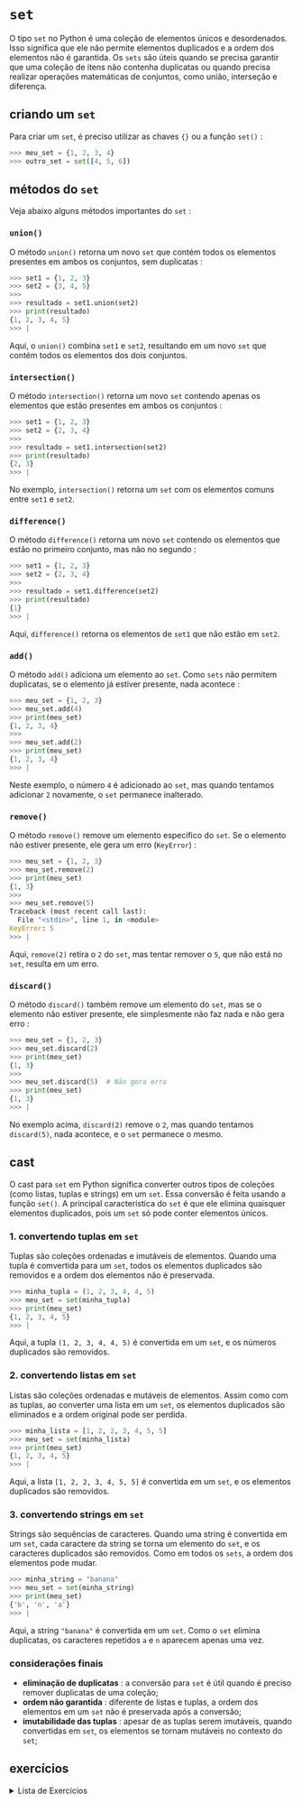# `set`

O tipo `set` no Python é uma coleção de elementos únicos e desordenados. Isso significa que ele não permite elementos duplicados e a ordem dos elementos não é garantida. Os `sets` são úteis quando se precisa garantir que uma coleção de itens não contenha duplicatas ou quando precisa realizar operações matemáticas de conjuntos, como união, interseção e diferença.

## criando um `set`
Para criar um `set`, é preciso utilizar as chaves `{}` ou a função `set()` :

```python
>>> meu_set = {1, 2, 3, 4}
>>> outro_set = set([4, 5, 6])
```

## métodos do `set`

Veja abaixo alguns métodos importantes do `set` :

### `union()`

O método `union()` retorna um novo `set` que contém todos os elementos presentes em ambos os conjuntos, sem duplicatas :

```python
>>> set1 = {1, 2, 3}
>>> set2 = {3, 4, 5}
>>>
>>> resultado = set1.union(set2)
>>> print(resultado)
{1, 2, 3, 4, 5}
>>> |
```

Aqui, o `union()` combina `set1` e `set2`, resultando em um novo `set` que contém todos os elementos dos dois conjuntos.

### `intersection()`

O método `intersection()` retorna um novo `set` contendo apenas os elementos que estão presentes em ambos os conjuntos :

```python
>>> set1 = {1, 2, 3}
>>> set2 = {2, 3, 4}
>>>
>>> resultado = set1.intersection(set2)
>>> print(resultado)
{2, 3}
>>> |
```

No exemplo, `intersection()` retorna um `set` com os elementos comuns entre `set1` e `set2`.

### `difference()`

O método `difference()` retorna um novo `set` contendo os elementos que estão no primeiro conjunto, mas não no segundo :

```python
>>> set1 = {1, 2, 3}
>>> set2 = {2, 3, 4}
>>>
>>> resultado = set1.difference(set2)
>>> print(resultado)
{1}
>>> |
```

Aqui, `difference()` retorna os elementos de `set1` que não estão em `set2`.

### `add()`

O método `add()` adiciona um elemento ao `set`. Como `sets` não permitem duplicatas, se o elemento já estiver presente, nada acontece :

```python
>>> meu_set = {1, 2, 3}
>>> meu_set.add(4)
>>> print(meu_set)
{1, 2, 3, 4}
>>>
>>> meu_set.add(2)
>>> print(meu_set)
{1, 2, 3, 4}
>>> |
```

Neste exemplo, o número `4` é adicionado ao `set`, mas quando tentamos adicionar `2` novamente, o `set` permanece inalterado.

### `remove()`

O método `remove()` remove um elemento específico do `set`. Se o elemento não estiver presente, ele gera um erro (`KeyError`) :

```python
>>> meu_set = {1, 2, 3}
>>> meu_set.remove(2)
>>> print(meu_set)
{1, 3}
>>>
>>> meu_set.remove(5)
Traceback (most recent call last):
  File "<stdin>", line 1, in <module>
KeyError: 5
>>> |
```

Aqui, `remove(2)` retira o `2` do `set`, mas tentar remover o `5`, que não está no `set`, resulta em um erro.

### `discard()`

O método `discard()` também remove um elemento do `set`, mas se o elemento não estiver presente, ele simplesmente não faz nada e não gera erro :

```python
>>> meu_set = {1, 2, 3}
>>> meu_set.discard(2)
>>> print(meu_set)
{1, 3}
>>>
>>> meu_set.discard(5)  # Não gera erro
>>> print(meu_set)
{1, 3}
>>> |
```

No exemplo acima, `discard(2)` remove o `2`, mas quando tentamos `discard(5)`, nada acontece, e o `set` permanece o mesmo.

## cast

O cast para `set` em Python significa converter outros tipos de coleções (como listas, tuplas e strings) em um `set`. Essa conversão é feita usando a função `set()`. A principal característica do `set` é que ele elimina quaisquer elementos duplicados, pois um `set` só pode conter elementos únicos.

### 1. convertendo tuplas em `set`

Tuplas são coleções ordenadas e imutáveis de elementos. Quando uma tupla é comvertida para um `set`, todos os elementos duplicados são removidos e a ordem dos elementos não é preservada.

```python
>>> minha_tupla = (1, 2, 3, 4, 4, 5)
>>> meu_set = set(minha_tupla)
>>> print(meu_set)
{1, 2, 3, 4, 5}
>>> |
```

Aqui, a tupla `(1, 2, 3, 4, 4, 5)` é convertida em um `set`, e os números duplicados são removidos.

### 2. convertendo listas em `set`

Listas são coleções ordenadas e mutáveis de elementos. Assim como com as tuplas, ao converter uma lista em um `set`, os elementos duplicados são eliminados e a ordem original pode ser perdida.

```python
>>> minha_lista = [1, 2, 2, 3, 4, 5, 5]
>>> meu_set = set(minha_lista)
>>> print(meu_set)
{1, 2, 3, 4, 5}
>>> |

```
Aqui, a lista `[1, 2, 2, 3, 4, 5, 5]` é convertida em um `set`, e os elementos duplicados são removidos.

### 3. convertendo strings em `set`

Strings são sequências de caracteres. Quando uma string é convertida em um `set`, cada caractere da string se torna um elemento do `set`, e os caracteres duplicados são removidos. Como em todos os `sets`, a ordem dos elementos pode mudar.

```python
>>> minha_string = "banana"
>>> meu_set = set(minha_string)
>>> print(meu_set)
{'b', 'n', 'a'}
>>> |
```

Aqui, a string `"banana"` é convertida em um `set`. Como o `set` elimina duplicatas, os caracteres repetidos `a` e `n` aparecem apenas uma vez.

### considerações finais

- **eliminação de duplicatas** : a conversão para `set` é útil quando é preciso remover duplicatas de uma coleção;
- **ordem não garantida** : diferente de listas e tuplas, a ordem dos elementos em um `set` não é preservada após a conversão;
- **imutabilidade das tuplas** : apesar de as tuplas serem imutáveis, quando convertidas em `set`, os elementos se tornam mutáveis no contexto do `set`;

## exercícios

<details>
<summary>Lista de Exercícios</summary>

1. Exercícios de Criação e Conversão
    1. Crie um `set` vazio e adicione os números 1, 2 e 3.
    1. Converta a lista `[1, 2, 3, 4, 4, 5]` em um `set` e imprima o resultado.
    1. Dada a tupla `(5, 6, 7, 8, 8, 9)`, converta-a em um `set` e imprima o resultado.
    1. Converta a string `"programming"` em um `set` e imprima os caracteres únicos.
    1. Crie um `set` a partir da lista `[‘apple’, ‘banana’, ‘orange’, ‘apple’]` e imprima o resultado.
    1. Converta a tupla `(1, 1, 2, 2, 3, 3)` em um `set` e imprima o resultado.
    1. Dada a string `"abracadabra"`, converta-a em um `set` e imprima os caracteres únicos.
    1. Crie um `set` com os elementos da lista `[10, 20, 30, 40, 50, 50, 60]`.
    1. Converta a string `"hello world"` em um `set` e imprima os caracteres únicos.
    1. Crie um `set` a partir da tupla `(100, 200, 200, 300, 400)` e imprima o resultado.
1. Exercícios com Métodos Básicos
    1. Adicione o número `7` ao `set` `{1, 2, 3}` e imprima o resultado.
    1. Remova o número `2` do `set` `{1, 2, 3}` e imprima o resultado.
    1. Tente remover o número `4` do `set` `{1, 2, 3}` usando `remove()`. O que acontece?
    1. Tente remover o número `4` do `set` `{1, 2, 3}` usando `discard()`. O que acontece?
    1. Adicione os elementos `8, 9, 10` ao `set` `{4, 5, 6, 7}` e imprima o resultado.
    1. Remova todos os elementos de um `set` usando `clear()`.
    1. Verifique se o número `5` está presente no `set` `{1, 2, 3, 4, 5}`.
    1. Crie um `set` e adicione a string `"Python"` como um único elemento.
    1. Remova o último elemento do `set` `{10, 20, 30, 40, 50}` (use `pop()`) e imprima o resultado.
    1. Verifique se o caractere `"a"` está presente no `set` criado a partir da string `"alphabet"`.
1. Exercícios com Operações de Conjunto
    1. Crie dois `sets`, `A = {1, 2, 3}` e `B = {3, 4, 5}`, e calcule a união usando `union()`.
    1. Calcule a interseção dos `sets` `{10, 20, 30}` e `{20, 30, 40}`.
    1. Encontre a diferença entre os `sets` `{100, 200, 300}` e `{200, 300, 400}`.
    1. Crie dois `sets`, `A = {‘apple’, ‘banana’}` e `B = {‘banana’, ‘cherry’}`, e calcule a união.
    1. Encontre a interseção entre os `sets` `{‘a’, ‘b’, ‘c’}` e `{‘b’, ‘c’, ‘d’}`.
    1. Calcule a diferença entre os `sets` `{‘red’, ‘blue’, ‘green’}` e `{‘blue’, ‘yellow’}`.
    1. Crie dois `sets`, `A = {2, 4, 6, 8}` e `B = {1, 2, 3, 4}`, e encontre a interseção.
    1. Encontre a união dos `sets` `{5, 10, 15}` e `{15, 20, 25}`.
    1. Calcule a diferença entre os `sets` `{‘dog’, ‘cat’, ‘fish’}` e `{‘fish’, ‘bird’}`.
    1. Crie dois `sets`, `A = {‘x’, ‘y’, ‘z’}` e `B = {‘y’, ‘z’, ‘w’}`, e calcule a diferença.
1. Exercícios Mistos
    1. Verifique se o `set` `{1, 2, 3}` é subconjunto de `{1, 2, 3, 4, 5}`.
    1. Verifique se o `set` `{‘apple’, ‘banana’}` é subconjunto de `{‘apple’, ‘banana’, ‘cherry’}`.
    1. Verifique se `{1, 2}` e `{3, 4}` são conjuntos disjuntos.
    1. Crie um `set` a partir de uma string que contenha caracteres repetidos, como `"mississippi"`, e imprima os caracteres únicos.
    1. Crie um `set` a partir de uma lista com elementos duplicados e verifique se a quantidade de elementos no `set` é menor que na lista original.
    1. Combine dois `sets` usando o operador `|` (ou a operação `union()`).
    1. Encontre os elementos exclusivos de um `set` em comparação com outro usando a operação de diferença.
    1. Crie dois `sets` com elementos totalmente diferentes e verifique se a interseção é vazia.
    1. Verifique se um `set` é subconjunto de si mesmo.
    1. Tente adicionar um elemento já existente a um `set` e observe o comportamento.
1. Desafios
    1. Crie três `sets` diferentes e calcule a interseção de todos eles.
    1. Crie três `sets` diferentes e calcule a união de todos eles.
    1. Dado um `set` de números de 1 a 10, crie um segundo `set` com os números ímpares e calcule a diferença.
    1. Dado um `set` de palavras, crie um segundo `set` com palavras que começam com uma determinada letra e calcule a interseção.
    1. Crie dois `sets` com diferentes tipos de frutas e calcule a união e a diferença simétrica (usando o operador `^`).
    1. Verifique se a interseção de dois `sets` é vazia, ou seja, se eles são disjuntos.
    1. Dado um `set` com caracteres de uma string, adicione um novo caractere ao `set` e verifique se ele já existia.
    1. Crie um `set` a partir de uma lista de números e verifique quantos elementos únicos existem.
    1. Dado um `set` de letras, remova todas as vogais (se existirem).
    1. Crie um `set` a partir de uma frase e calcule a quantidade de letras distintas, ignorando espaços e pontuação.

</details>
